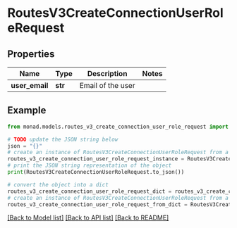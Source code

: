 # RoutesV3CreateConnectionUserRoleRequest


## Properties

Name | Type | Description | Notes
------------ | ------------- | ------------- | -------------
**user_email** | **str** | Email of the user | 

## Example

```python
from monad.models.routes_v3_create_connection_user_role_request import RoutesV3CreateConnectionUserRoleRequest

# TODO update the JSON string below
json = "{}"
# create an instance of RoutesV3CreateConnectionUserRoleRequest from a JSON string
routes_v3_create_connection_user_role_request_instance = RoutesV3CreateConnectionUserRoleRequest.from_json(json)
# print the JSON string representation of the object
print(RoutesV3CreateConnectionUserRoleRequest.to_json())

# convert the object into a dict
routes_v3_create_connection_user_role_request_dict = routes_v3_create_connection_user_role_request_instance.to_dict()
# create an instance of RoutesV3CreateConnectionUserRoleRequest from a dict
routes_v3_create_connection_user_role_request_from_dict = RoutesV3CreateConnectionUserRoleRequest.from_dict(routes_v3_create_connection_user_role_request_dict)
```
[[Back to Model list]](../README.md#documentation-for-models) [[Back to API list]](../README.md#documentation-for-api-endpoints) [[Back to README]](../README.md)


